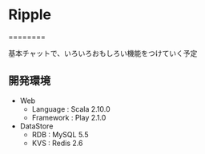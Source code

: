 # Ripple
========

基本チャットで、いろいろおもしろい機能をつけていく予定

## 開発環境

* Web
  * Language : Scala 2.10.0
  * Framework : Play 2.1.0
* DataStore
  * RDB : MySQL 5.5
  * KVS : Redis 2.6
  